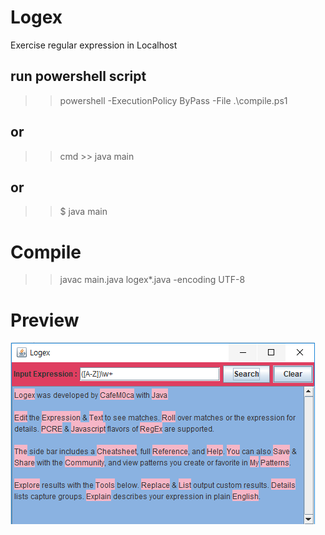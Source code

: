 # Logex
Exercise regular expression in Localhost


## run powershell script
>> powershell -ExecutionPolicy ByPass -File .\compile.ps1 

## or
>> cmd >> java main

## or
>> $ java main

# Compile
>> javac main.java logex\*.java -encoding UTF-8

# Preview
![Alt text](img.PNG)
